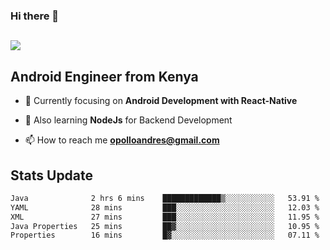### Hi there 👋
<h2 align="left"><img src="https://readme-typing-svg.herokuapp.com?color='blue'&lines=I'm+Andrew+Opollo😊;Welcome+to+my+Github😜"> </h2>

## Android Engineer from Kenya


- 🌱 Currently focusing on **Android Development with React-Native**

- 🔭 Also learning **NodeJs** for Backend Development

- 📫 How to reach me **opolloandres@gmail.com**


## Stats Update
<!--START_SECTION:waka-->

```txt
Java              2 hrs 6 mins    █████████████▒░░░░░░░░░░░   53.91 %
YAML              28 mins         ███░░░░░░░░░░░░░░░░░░░░░░   12.03 %
XML               27 mins         ███░░░░░░░░░░░░░░░░░░░░░░   11.95 %
Java Properties   25 mins         ██▓░░░░░░░░░░░░░░░░░░░░░░   10.95 %
Properties        16 mins         █▓░░░░░░░░░░░░░░░░░░░░░░░   07.11 %
```

<!--END_SECTION:waka-->



